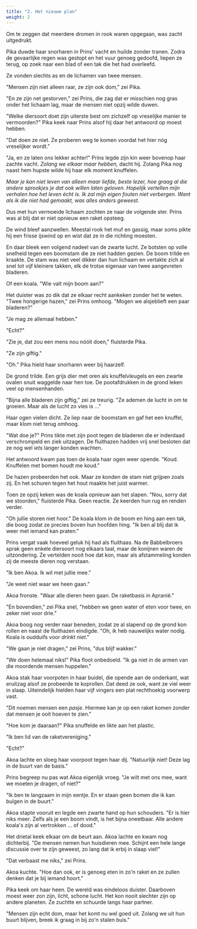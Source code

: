 ```yaml
---
title: "2. Het nieuwe plan"
weight: 2
---
```


Om te zeggen dat meerdere dromen in rook waren opgegaan, was zacht uitgedrukt.

Pika duwde haar snorharen in Prins' vacht en huilde zonder tranen. Zodra de gevaarlijke regen was gestopt en het vuur genoeg gedoofd, liepen ze terug, op zoek naar een blad of een tak die het had overleefd.

Ze vonden slechts as en de lichamen van twee mensen.

"Mensen zijn niet alleen raar, ze zijn ook dom," zei Pika.

"En ze zijn net gestorven," zei Prins, die zag dat er misschien nog gras onder het lichaam lag, maar de mensen niet opzij wilde duwen.

"Welke diersoort doet zijn uiterste best om zichzelf op vreselijke manier te vermoorden?" Pika keek naar Prins alsof hij daar het antwoord op moest hebben.

"Dat doen ze niet. Ze proberen weg te komen voordat het hier nóg vreselijker wordt."

"Ja, en ze laten _ons_ lekker achter!" Prins legde zijn kin weer bovenop haar zachte vacht. _Zolang we elkaar maar hebben,_ dacht hij. Zolang Pika nog naast hem hupste wilde hij haar elk moment knuffelen.

_Maar je kan niet leven van alleen maar liefde, beste lezer, hoe graag al die andere sprookjes je dat ook willen laten geloven. Hopelijk vertellen mijn verhalen hoe het leven écht is. Ik zal mijn eigen fouten niet verbergen. Want als ik die niet had gemaakt, was alles anders geweest._

Dus met hun vermoeide lichaam zochten ze naar de volgende ster. Prins was al blij dat er niet opnieuw een raket opsteeg. 

De wind bleef aanzwellen. Meestal rook het muf en gassig, maar soms pikte hij een frisse ijswind op en wist dat ze in die richting moesten.

En daar bleek een volgend nadeel van de zwarte lucht. Ze botsten op volle snelheid tegen een boomstam die ze niet hadden gezien. De boom trilde en kraakte. De stam was niet veel dikker dan hun lichaam en vertakte zich al snel tot vijf kleinere takken, elk de trotse eigenaar van twee aangevreten bladeren.

Of een koala. "Wie valt mijn boom aan?"

Het duister was zo dik dat ze elkaar recht aankeken zonder het te weten. "Twee hongerige hazen," zei Prins omhoog. "Mogen we alsjeblieft een paar bladeren?"

"Je mag ze allemaal hebben."

"Echt?"

"Zie je, dat zou een mens nou nóóit doen," fluisterde Pika.

"Ze zijn giftig."

"Oh." Pika hield haar snorharen weer bij haarzelf.

De grond trilde. Een grijs dier met oren als knuffelvleugels en een zwarte ovalen snuit waggelde naar hen toe. De pootafdrukken in de grond leken veel op mensenhanden. 

"Bijna alle bladeren zijn giftig," zei ze treurig. "Ze ademen de lucht in om te groeien. Maar als de lucht zo vies is ..."

Haar ogen vielen dicht. Ze liep naar de boomstam en gaf het een knuffel, maar klom niet terug omhoog.

"Wat doe je?" Prins tikte met zijn poot tegen de bladeren die er inderdaad verschrompeld en ziek uitzagen. De fluithazen hadden vrij snel besloten dat ze nog wel _iets_ langer konden wachten.

Het antwoord kwam pas toen de koala haar ogen weer opende. "Koud. Knuffelen met bomen houdt me koud."

De hazen probeerden het ook. Maar ze konden de stam niet grijpen zoals zij. En het schuren tegen het hout maakte het juist warmer.

Toen ze opzij keken was de koala opnieuw aan het slapen. "Nou, sorry dat we stoorden," fluisterde Pika. Geen reactie. Ze keerden hun rug en renden verder.

"Oh jullie storen niet hoor." De koala klom in de boom en hing aan een tak, die boog zodat ze precies boven hun hoofden hing. "Ik ben al blij dat ik weer met iemand kan praten."

Prins vergat vaak hoeveel geluk hij had als fluithaas. Na de Babbelbroers sprak geen enkele diersoort nog elkaars taal, maar de konijnen waren de uitzondering. Ze vertelden nooit hoe dat kon, maar als afstammeling konden zij de meeste dieren nog verstaan.

"Ik ben Akoa. Ik wil met jullie mee."

"Je weet niet waar we heen gaan."

Akoa fronste. "Waar alle dieren heen gaan. De raketbasis in Apranië."

"En bovendien," zei Pika snel, "hebben we geen water of eten voor twee, en zeker niet voor drie."

Akoa boog nog verder naar beneden, zodat ze al slapend op de grond kon rollen en naast de fluithazen eindigde. "Oh, ik heb nauwelijks water nodig. Koala is oudduifs voor _drinkt niet_."

"We gaan je niet dragen," zei Prins, "dus blijf wakker."

"We doen helemaal niks!" Pika floot onbedoeld. "Ik ga niet in de armen van die moordende mensen huppelen."

Akoa stak haar voorpoten in haar buidel, die opende aan de onderkant, wat eruitzag alsof ze probeerde te koprollen. Dat deed ze ook, want ze viel weer in slaap. Uiteindelijk hielden haar vijf vingers een plat rechthoekig voorwerp vast. 

"Dit noemen mensen een _pasje_. Hiermee kan je op een raket komen zonder dat mensen je ooit hoeven te zien."

"Hoe kom je daaraan?" Pika snuffelde en likte aan het plastic.

"Ik ben lid van de raketvereniging."

"Echt?"

Akoa lachte en sloeg haar voorpoot tegen haar dij. "Natuurlijk niet! Deze lag in de buurt van de basis."

Prins begreep nu pas wat Akoa eigenlijk vroeg. "Je wilt met ons mee, want we moeten je dragen, of niet?"

"Ik ben te langzaam in mijn eentje. En er staan geen bomen die ik kan buigen in de buurt."

Akoa stapte vooruit en legde een zwarte hand op hun schouders. "Er is hier niks meer. Zelfs als je een boom vindt, is het bijna oneetbaar. Alle andere koala's zijn al vertrokken ... of dood."

Het drietal keek elkaar om de beurt aan. Akoa lachte en kwam nog dichterbij. "De mensen nemen hun huisdieren mee. Schijnt een hele lange discussie over te zijn geweest, zo lang dat ik erbij in slaap viel!"

"Dat verbaast me niks," zei Prins.

Akoa kuchte. "Hoe dan ook, er is genoeg eten in zo'n raket en ze zullen denken dat je bij iemand hoort."

Pika keek om haar heen. De wereld was eindeloos duister. Daarboven moest weer zon zijn, licht, schone lucht. Het kon nooit slechter zijn op andere planeten. Ze zuchtte en schuurde langs haar partner. 

"Mensen zijn echt dom, maar het komt nu wel goed uit. Zolang we uit hun buurt blijven, breek ik graag in bij zo'n stalen buis."